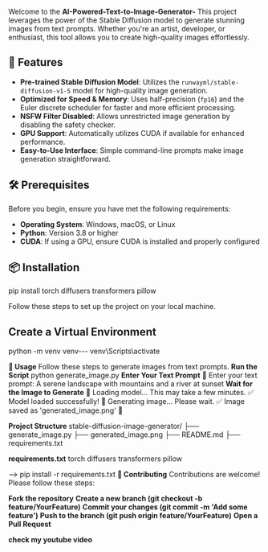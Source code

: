 

Welcome to the **AI-Powered-Text-to-Image-Generator-** This project leverages the power of the Stable Diffusion model to generate stunning images from text prompts. Whether you're an artist, developer, or enthusiast, this tool allows you to create high-quality images effortlessly.



## 🚀 Features

- **Pre-trained Stable Diffusion Model**: Utilizes the `runwayml/stable-diffusion-v1-5` model for high-quality image generation.
- **Optimized for Speed & Memory**: Uses half-precision (`fp16`) and the Euler discrete scheduler for faster and more efficient processing.
- **NSFW Filter Disabled**: Allows unrestricted image generation by disabling the safety checker.
- **GPU Support**: Automatically utilizes CUDA if available for enhanced performance.
- **Easy-to-Use Interface**: Simple command-line prompts make image generation straightforward.

## 🛠️ Prerequisites

Before you begin, ensure you have met the following requirements:

- **Operating System**: Windows, macOS, or Linux
- **Python**: Version 3.8 or higher
- **CUDA**: If using a GPU, ensure CUDA is installed and properly configured

## 📦 Installation

pip install torch diffusers transformers pillow

Follow these steps to set up the project on your local machine.

## Create a Virtual Environment
python -m venv venv---
venv\Scripts\activate

**📝 Usage**
Follow these steps to generate images from text prompts.
**Run the Script**
python generate_image.py
**Enter Your Text Prompt**
📝 Enter your text prompt: A serene landscape with mountains and a river at sunset
**Wait for the Image to Generate**
🔄 Loading model... This may take a few minutes.
✅ Model loaded successfully!
🎨 Generating image... Please wait.
✅ Image saved as 'generated_image.png' 🎉

**Project Structure**
stable-diffusion-image-generator/
├── generate_image.py
├── generated_image.png
├── README.md
├── requirements.txt

**requirements.txt**
torch
diffusers
transformers
pillow

--> pip install -r requirements.txt
**🤝 Contributing**
Contributions are welcome! Please follow these steps:

**Fork the repository**
**Create a new branch (git checkout -b feature/YourFeature)**
**Commit your changes (git commit -m 'Add some feature')**
**Push to the branch (git push origin feature/YourFeature)**
**Open a Pull Request**

**check my youtube video**
